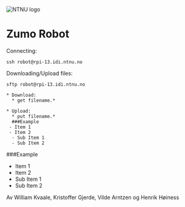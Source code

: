 ![NTNU logo](https://qore.no/res/ntnu-logo-100.png)
# Zumo Robot


Connecting:
```
ssh robot@rpi-13.idi.ntnu.no
```

Downloading/Upload files:
```
sftp robot@rpi-13.idi.ntnu.no

* Download:
  * get filename.*

* Upload:
  * put filename.*
  ###Example
 - Item 1
 - Item 2
  - Sub Item 1
  - Sub Item 2
```
###Example
 - Item 1
 - Item 2
  - Sub Item 1
  - Sub Item 2

Av William Kvaale, Kristoffer Gjerde, Vilde Arntzen og Henrik Høiness
